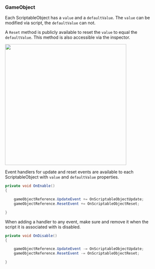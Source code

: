 ### GameObject

Each ScriptableObject has a `value` and a `defaultValue`. The `value` can be modified via script, the `defaultValue` can not.

A `Reset` method is publicly available to reset the `value` to equal the `defaultValue`. This method is also accessible via the inspector.

<img src="https://i.imgur.com/Ut51Zvo.png" width="400">

Event handlers for update and reset events are available to each ScriptableObject with `value` and `defaultValue` properties.

```csharp
private void OnEnable()
{

    gameObjectReference.UpdateEvent += OnScriptableObjectUpdate;
    gameObjectReference.ResetEvent += OnScriptableObjectReset;

}
```

When adding a handler to any event, make sure and remove it when the script it is associated with is disabled.

```csharp
private void OnDisable()
{

    gameObjectReference.UpdateEvent -= OnScriptableObjectUpdate;
    gameObjectReference.ResetEvent -= OnScriptableObjectReset;

}
```
